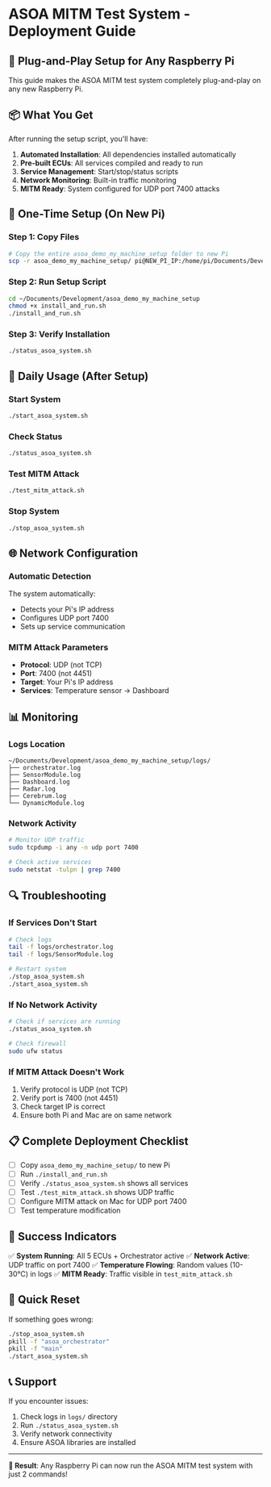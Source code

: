# ASOA MITM Test System - Deployment Guide

## 🚀 Plug-and-Play Setup for Any Raspberry Pi

This guide makes the ASOA MITM test system completely plug-and-play on any new Raspberry Pi.

## 📦 What You Get

After running the setup script, you'll have:

1. **Automated Installation**: All dependencies installed automatically
2. **Pre-built ECUs**: All services compiled and ready to run
3. **Service Management**: Start/stop/status scripts
4. **Network Monitoring**: Built-in traffic monitoring
5. **MITM Ready**: System configured for UDP port 7400 attacks

## 🔧 One-Time Setup (On New Pi)

### Step 1: Copy Files
```bash
# Copy the entire asoa_demo_my_machine_setup folder to new Pi
scp -r asoa_demo_my_machine_setup/ pi@NEW_PI_IP:/home/pi/Documents/Development/
```

### Step 2: Run Setup Script
```bash
cd ~/Documents/Development/asoa_demo_my_machine_setup
chmod +x install_and_run.sh
./install_and_run.sh
```

### Step 3: Verify Installation
```bash
./status_asoa_system.sh
```

## 🎯 Daily Usage (After Setup)

### Start System
```bash
./start_asoa_system.sh
```

### Check Status
```bash
./status_asoa_system.sh
```

### Test MITM Attack
```bash
./test_mitm_attack.sh
```

### Stop System
```bash
./stop_asoa_system.sh
```

## 🌐 Network Configuration

### Automatic Detection
The system automatically:
- Detects your Pi's IP address
- Configures UDP port 7400
- Sets up service communication

### MITM Attack Parameters
- **Protocol**: UDP (not TCP)
- **Port**: 7400 (not 4451)
- **Target**: Your Pi's IP address
- **Services**: Temperature sensor → Dashboard

## 📊 Monitoring

### Logs Location
```
~/Documents/Development/asoa_demo_my_machine_setup/logs/
├── orchestrator.log
├── SensorModule.log
├── Dashboard.log
├── Radar.log
├── Cerebrum.log
└── DynamicModule.log
```

### Network Activity
```bash
# Monitor UDP traffic
sudo tcpdump -i any -n udp port 7400

# Check active services
sudo netstat -tulpn | grep 7400
```

## 🔍 Troubleshooting

### If Services Don't Start
```bash
# Check logs
tail -f logs/orchestrator.log
tail -f logs/SensorModule.log

# Restart system
./stop_asoa_system.sh
./start_asoa_system.sh
```

### If No Network Activity
```bash
# Check if services are running
./status_asoa_system.sh

# Check firewall
sudo ufw status
```

### If MITM Attack Doesn't Work
1. Verify protocol is UDP (not TCP)
2. Verify port is 7400 (not 4451)
3. Check target IP is correct
4. Ensure both Pi and Mac are on same network

## 📋 Complete Deployment Checklist

- [ ] Copy `asoa_demo_my_machine_setup/` to new Pi
- [ ] Run `./install_and_run.sh`
- [ ] Verify `./status_asoa_system.sh` shows all services
- [ ] Test `./test_mitm_attack.sh` shows UDP traffic
- [ ] Configure MITM attack on Mac for UDP port 7400
- [ ] Test temperature modification

## 🎉 Success Indicators

✅ **System Running**: All 5 ECUs + Orchestrator active
✅ **Network Active**: UDP traffic on port 7400
✅ **Temperature Flowing**: Random values (10-30°C) in logs
✅ **MITM Ready**: Traffic visible in `test_mitm_attack.sh`

## 🔄 Quick Reset

If something goes wrong:
```bash
./stop_asoa_system.sh
pkill -f "asoa_orchestrator"
pkill -f "main"
./start_asoa_system.sh
```

## 📞 Support

If you encounter issues:
1. Check logs in `logs/` directory
2. Run `./status_asoa_system.sh`
3. Verify network connectivity
4. Ensure ASOA libraries are installed

---

**🎯 Result**: Any Raspberry Pi can now run the ASOA MITM test system with just 2 commands!
